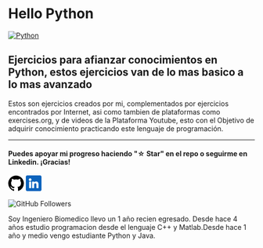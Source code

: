 # Hello Python

[![Python](https://img.shields.io/badge/Python-3.10+-yellow?style=for-the-badge&logo=python&logoColor=white&labelColor=101010)](https://python.org)

## Ejercicios para afianzar conocimientos en Python, estos ejercicios van de lo mas basico a lo mas avanzado

Estos son ejercicios creados por mi, complementados por ejercicios encontrados por Internet, asi como tambien de plataformas como exercises.org, y de videos de la Plataforma Youtube, esto con el Objetivo de adquirir conocimiento practicando este lenguaje de programación.

---

#### Puedes apoyar mi progreso haciendo "☆ Star" en el repo o seguirme en Linkedin. ¡Gracias!

[![GitHub Star](github.png)](https://github.com/felipenico)
[![Linkedin](linkedin.png)](https://www.linkedin.com/in/bryan-felipe/)

![GitHub Followers](https://img.shields.io/github/followers/felipenico?style=social)

Soy Ingeniero Biomedico llevo un 1 año recien egresado. Desde hace 4 años estudio programacion desde el lenguaje C++ y Matlab.Desde hace 1 año y medio vengo estudiante Python y Java.
